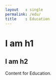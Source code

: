 ```yaml
---
layout   : single
permalink: /edu/
title    : Education
---
```


# I am h1
## I am h2
Content for Education.